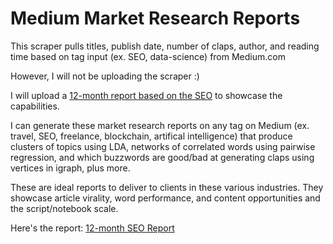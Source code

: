 # Medium Market Research Reports
This scraper pulls titles, publish date, number of claps, author, and reading time based on tag input (ex. SEO, data-science) from Medium.com

However, I will not be uploading the scraper :)

I will upload a [12-month report based on the SEO](https://imjakedaniels.github.io/MediumScraper/) to showcase the capabilities.

I can generate these market research reports on any tag on Medium (ex. travel, SEO, freelance, blockchain, artifical intelligence) that produce clusters of topics using LDA, networks of correlated words using pairwise regression, and which buzzwords are good/bad at generating claps using vertices in igraph, plus more.

These are ideal reports to deliver to clients in these various industries. They showcase article virality, word performance, and content opportunities and the script/notebook scale.

Here's the report:
[12-month SEO Report](https://imjakedaniels.github.io/MediumScraper/)
